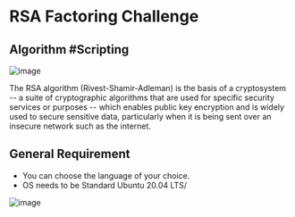 # RSA Factoring Challenge

## Algorithm #Scripting

![image](https://user-images.githubusercontent.com/105078661/208537372-3171dfba-f74a-4d8f-bcb0-d02b2bd86120.png)

The RSA algorithm (Rivest-Shamir-Adleman) is the basis of a cryptosystem -- a suite of cryptographic algorithms that are used for specific security services or purposes -- which enables public key encryption and is widely used to secure sensitive data, particularly when it is being sent over an insecure network such as the internet.

## General Requirement
- You can choose the language of your choice.
- OS needs to be Standard Ubuntu 20.04 LTS/

![image](https://user-images.githubusercontent.com/105078661/208537555-15cf166f-4aaa-451c-a2dc-a226918584fe.png)
